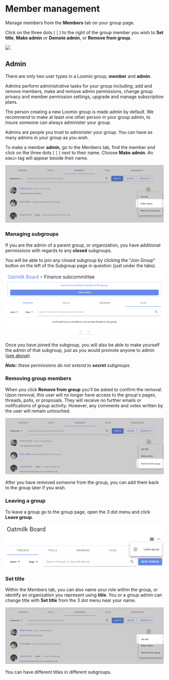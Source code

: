 # Member management
Manage members from the **Members** tab on your group page. 

Click on the three dots (**⋮**) to the right of the group member you wish to **Set title**, **Make admin** or **Demote admin**, or **Remove from group**.

![](members_management.png)

## Admin
There are only two user types in a Loomio group; **member** and **admin**. 

Admins perform administrative tasks for your group including; add and remove members, make and remove admin permissions, change group privacy and member permission settings, upgrade and manage subscription plans.

The person creating a new Loomio group is made admin by default. We recommend to make at least one other person in your group admin, to insure someone can always administer your group. 

Admins are people you trust to administer your group. You can have as many admins in your group as you wish.

To make a member **admin**, go to the Members tab, find the member and click on the three dots (**⋮**) next to their name. Choose **Make admin**. An `Admin` tag will appear beside their name.

![](member_make_admin.png)

### Managing subgroups
If you are the admin of a parent group, or organization, you have additional permissions with regards to any __closed__ subgroups.

You will be able to join any closed subgroup by clicking the "Join Group" button on the left of the Subgroup page in question (just under the tabs).

![](member_join_subgroup.png)

Once you have joined the subgroup, you will also be able to make yourself the admin of that subgroup, just as you would promote anyone to admin ([see above](#admin)).

***Note:*** *these permissions do not extend to* ***secret*** *subgroups.*

### Removing group members
When you click **Remove from group** you'll be asked to confirm the removal. Upon removal, this user will no longer have access to the group's pages, threads, polls, or proposals. They will receive no further emails or notifications of group activity. However, any comments and votes written by the user will remain untouched.

![](member_remove.png)

After you have removed someone from the group, you can add them back to the group later if you wish.

### Leaving a group
To leave a group go to the group page, open the 3 dot menu and click **Leave group**.

![](leave_group.png)

### Set title
Within the Members tab, you can also name your role within the group, or identify an organization you represent using **title**. You or a group admin can change title with **Set title** from the 3 dot menu near your name.

![](member_set_title.png)

You can have different titles in different subgroups.
